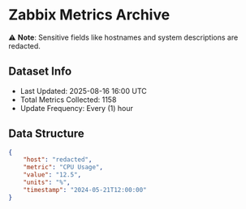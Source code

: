 # Zabbix Metrics Archive

⚠️ **Note**: Sensitive fields like hostnames and system descriptions are redacted.

## Dataset Info
- Last Updated: 2025-08-16 16:00 UTC
- Total Metrics Collected: 1158
- Update Frequency: Every (1) hour

## Data Structure
```json
{
    "host": "redacted",
    "metric": "CPU Usage",
    "value": "12.5",
    "units": "%",
    "timestamp": "2024-05-21T12:00:00"
}
```
